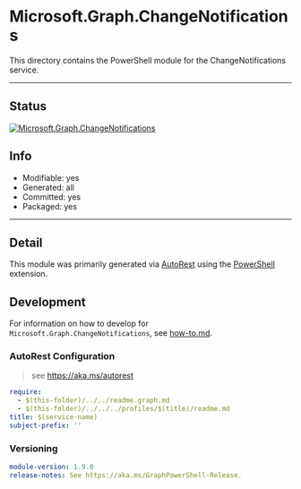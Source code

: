 <!-- region Generated -->
# Microsoft.Graph.ChangeNotifications
This directory contains the PowerShell module for the ChangeNotifications service.

---
## Status
[![Microsoft.Graph.ChangeNotifications](https://img.shields.io/powershellgallery/v/Microsoft.Graph.ChangeNotifications.svg?style=flat-square&label=Microsoft.Graph.ChangeNotifications "Microsoft.Graph.ChangeNotifications")](https://www.powershellgallery.com/packages/Microsoft.Graph.ChangeNotifications/)

## Info
- Modifiable: yes
- Generated: all
- Committed: yes
- Packaged: yes

---
## Detail
This module was primarily generated via [AutoRest](https://github.com/Azure/autorest) using the [PowerShell](https://github.com/Azure/autorest.powershell) extension.

## Development
For information on how to develop for `Microsoft.Graph.ChangeNotifications`, see [how-to.md](how-to.md).
<!-- endregion -->

### AutoRest Configuration

> see https://aka.ms/autorest

``` yaml
require:
  - $(this-folder)/../../readme.graph.md
  - $(this-folder)/../../../profiles/$(title)/readme.md
title: $(service-name)
subject-prefix: ''
```
### Versioning

``` yaml
module-version: 1.9.0
release-notes: See https://aka.ms/GraphPowerShell-Release.
```
